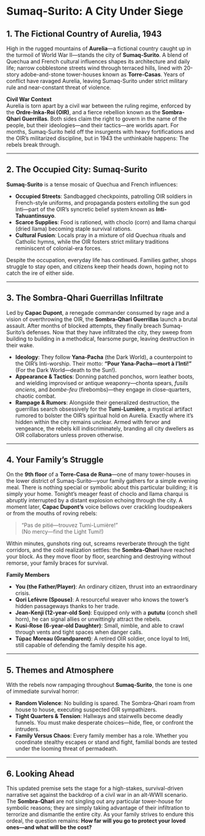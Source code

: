 # Sumaq-Surito: A City Under Siege

## 1. The Fictional Country of Aurelia, 1943
High in the rugged mountains of **Aurelia**—a fictional country caught up in the turmoil of World War II—stands the city of **Sumaq-Surito**. A blend of Quechua and French cultural influences shapes its architecture and daily life; narrow cobblestone streets wind through terraced hills, lined with 20-story adobe-and-stone tower-houses known as **Torre-Casas**. Years of conflict have ravaged Aurelia, leaving Sumaq-Surito under strict military rule and near-constant threat of violence.

**Civil War Context**  
Aurelia is torn apart by a civil war between the ruling regime, enforced by the **Ordre-Inka-Roi (OIR)**, and a fierce rebellion known as the **Sombra-Qhari Guerrillas**. Both sides claim the right to govern in the name of the people, but their ideologies—and their tactics—are worlds apart. For months, Sumaq-Surito held off the insurgents with heavy fortifications and the OIR’s militarized discipline, but in 1943 the unthinkable happens: The rebels break through.

---

## 2. The Occupied City: Sumaq-Surito
**Sumaq-Surito** is a tense mosaic of Quechua and French influences:

- **Occupied Streets**: Sandbagged checkpoints, patrolling OIR soldiers in French-style uniforms, and propaganda posters extolling the sun god Inti—part of the OIR’s syncretic belief system known as **Inti-Tahuantinsuyo**.  
- **Scarce Supplies**: Food is rationed, with choclo (corn) and llama charqui (dried llama) becoming staple survival rations.  
- **Cultural Fusion**: Locals pray in a mixture of old Quechua rituals and Catholic hymns, while the OIR fosters strict military traditions reminiscent of colonial-era forces.

Despite the occupation, everyday life has continued. Families gather, shops struggle to stay open, and citizens keep their heads down, hoping not to catch the ire of either side.

---

## 3. The Sombra-Qhari Guerrillas Infiltrate
Led by **Capac Dupont**, a renegade commander consumed by rage and a vision of overthrowing the OIR, the **Sombra-Qhari Guerrillas** launch a brutal assault. After months of blocked attempts, they finally breach Sumaq-Surito’s defenses. Now that they have infiltrated the city, they sweep from building to building in a methodical, fearsome purge, leaving destruction in their wake.

- **Ideology**: They follow **Yana-Pacha** (the Dark World), a counterpoint to the OIR’s Inti-worship. Their motto: **“Pour Yana-Pacha—mort à l’Inti!”** (For the Dark World—death to the Sun!).  
- **Appearance & Tactics**: Donning patched ponchos, worn leather boots, and wielding improvised or antique weaponry—chonta spears, _fusils anciens_, and _bombe-feu_ (firebombs)—they engage in close-quarters, chaotic combat.  
- **Rampage & Rumors**: Alongside their generalized destruction, the guerrillas search obsessively for the **Tumi-Lumière**, a mystical artifact rumored to bolster the OIR’s spiritual hold on Aurelia. Exactly where it’s hidden within the city remains unclear. Armed with fervor and vengeance, the rebels kill indiscriminately, branding all city dwellers as OIR collaborators unless proven otherwise.

---

## 4. Your Family’s Struggle
On the **9th floor** of a **Torre-Casa de Runa**—one of many tower-houses in the lower district of Sumaq-Surito—your family gathers for a simple evening meal. There is nothing special or symbolic about this particular building; it is simply your home. Tonight’s meager feast of choclo and llama charqui is abruptly interrupted by a distant explosion echoing through the city. A moment later, **Capac Dupont’s** voice bellows over crackling loudspeakers or from the mouths of roving rebels:

> “Pas de pitié—trouvez Tumi-Lumière!”  
> (No mercy—find the Light Tumi!)

Within minutes, gunshots ring out, screams reverberate through the tight corridors, and the cold realization settles: the **Sombra-Qhari** have reached your block. As they move floor by floor, searching and destroying without remorse, your family braces for survival.

**Family Members**  
- **You (the Father/Player)**: An ordinary citizen, thrust into an extraordinary crisis.  
- **Qori Lefèvre (Spouse)**: A resourceful weaver who knows the tower’s hidden passageways thanks to her trade.  
- **Jean-Kenji (12-year-old Son)**: Equipped only with a **pututu** (conch shell horn), he can signal allies or unwittingly attract the rebels.  
- **Kusi-Rose (6-year-old Daughter)**: Small, nimble, and able to crawl through vents and tight spaces when danger calls.  
- **Túpac Moreau (Grandparent)**: A retired OIR soldier, once loyal to Inti, still capable of defending the family despite his age.

---

## 5. Themes and Atmosphere
With the rebels now rampaging throughout **Sumaq-Surito**, the tone is one of immediate survival horror:

- **Random Violence**: No building is spared. The Sombra-Qhari roam from house to house, executing suspected OIR sympathizers.  
- **Tight Quarters & Tension**: Hallways and stairwells become deadly funnels. You must make desperate choices—hide, flee, or confront the intruders.  
- **Family Versus Chaos**: Every family member has a role. Whether you coordinate stealthy escapes or stand and fight, familial bonds are tested under the looming threat of permadeath.

---

## 6. Looking Ahead
This updated premise sets the stage for a high-stakes, survival-driven narrative set against the backdrop of a civil war in an alt-WWII scenario. The **Sombra-Qhari** are not singling out any particular tower-house for symbolic reasons; they are simply taking advantage of their infiltration to terrorize and dismantle the entire city. As your family strives to endure this ordeal, the question remains: **How far will you go to protect your loved ones—and what will be the cost?**

